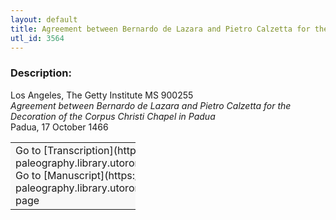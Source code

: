 ```yaml
---
layout: default
title: Agreement between Bernardo de Lazara and Pietro Calzetta for the Decoration of the Corpus Christi Chapel in Padua
utl_id: 3564
---
```


### Description:

Los Angeles, The Getty Institute MS 900255<br>
_Agreement between Bernardo de Lazara and Pietro Calzetta for the Decoration of the Corpus Christi Chapel in Padua_<br>
Padua, 17 October 1466

<table border="0.5" cellpadding="1" cellspacing="1" style="width: 200px; background-color:#F8F8F8;"><tbody><tr><td>Go to [Transcription](https://italian-paleography.library.utoronto.ca/content/transcript_IP_319)<br>
Go to [Manuscript](https://italian-paleography.library.utoronto.ca/islandora/object/italianpaleography%3AIP_319) page</td></tr></tbody></table> <br>
